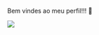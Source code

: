  Bem vindes ao meu perfil!!! 💮







![](https://media1.tenor.com/m/qCG4LlzJFX4AAAAd/removing-my-shoes-barbie-movie.gif)

